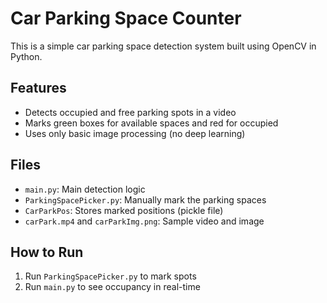 # Car Parking Space Counter 

This is a simple car parking space detection system built using OpenCV in Python.

## Features
- Detects occupied and free parking spots in a video
- Marks green boxes for available spaces and red for occupied
- Uses only basic image processing (no deep learning)

## Files
- `main.py`: Main detection logic
- `ParkingSpacePicker.py`: Manually mark the parking spaces
- `CarParkPos`: Stores marked positions (pickle file)
- `carPark.mp4` and `carParkImg.png`: Sample video and image

## How to Run
1. Run `ParkingSpacePicker.py` to mark spots
2. Run `main.py` to see occupancy in real-time

